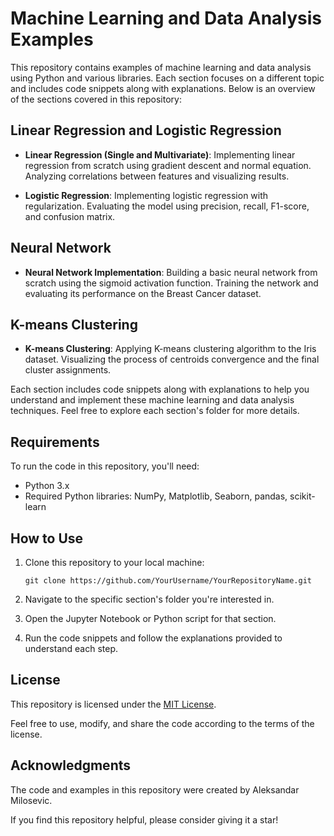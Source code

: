 # Machine Learning and Data Analysis Examples

This repository contains examples of machine learning and data analysis using Python and various libraries. Each section focuses on a different topic and includes code snippets along with explanations. Below is an overview of the sections covered in this repository:

## Linear Regression and Logistic Regression

- **Linear Regression (Single and Multivariate)**: Implementing linear regression from scratch using gradient descent and normal equation. Analyzing correlations between features and visualizing results.

- **Logistic Regression**: Implementing logistic regression with regularization. Evaluating the model using precision, recall, F1-score, and confusion matrix.

## Neural Network

- **Neural Network Implementation**: Building a basic neural network from scratch using the sigmoid activation function. Training the network and evaluating its performance on the Breast Cancer dataset.

## K-means Clustering

- **K-means Clustering**: Applying K-means clustering algorithm to the Iris dataset. Visualizing the process of centroids convergence and the final cluster assignments.

Each section includes code snippets along with explanations to help you understand and implement these machine learning and data analysis techniques. Feel free to explore each section's folder for more details.

## Requirements

To run the code in this repository, you'll need:

- Python 3.x
- Required Python libraries: NumPy, Matplotlib, Seaborn, pandas, scikit-learn

## How to Use

1. Clone this repository to your local machine:

   ```
   git clone https://github.com/YourUsername/YourRepositoryName.git
   ```

2. Navigate to the specific section's folder you're interested in.

3. Open the Jupyter Notebook or Python script for that section.

4. Run the code snippets and follow the explanations provided to understand each step.

## License

This repository is licensed under the [MIT License](LICENSE).

Feel free to use, modify, and share the code according to the terms of the license.

## Acknowledgments

The code and examples in this repository were created by Aleksandar Milosevic.

If you find this repository helpful, please consider giving it a star!
